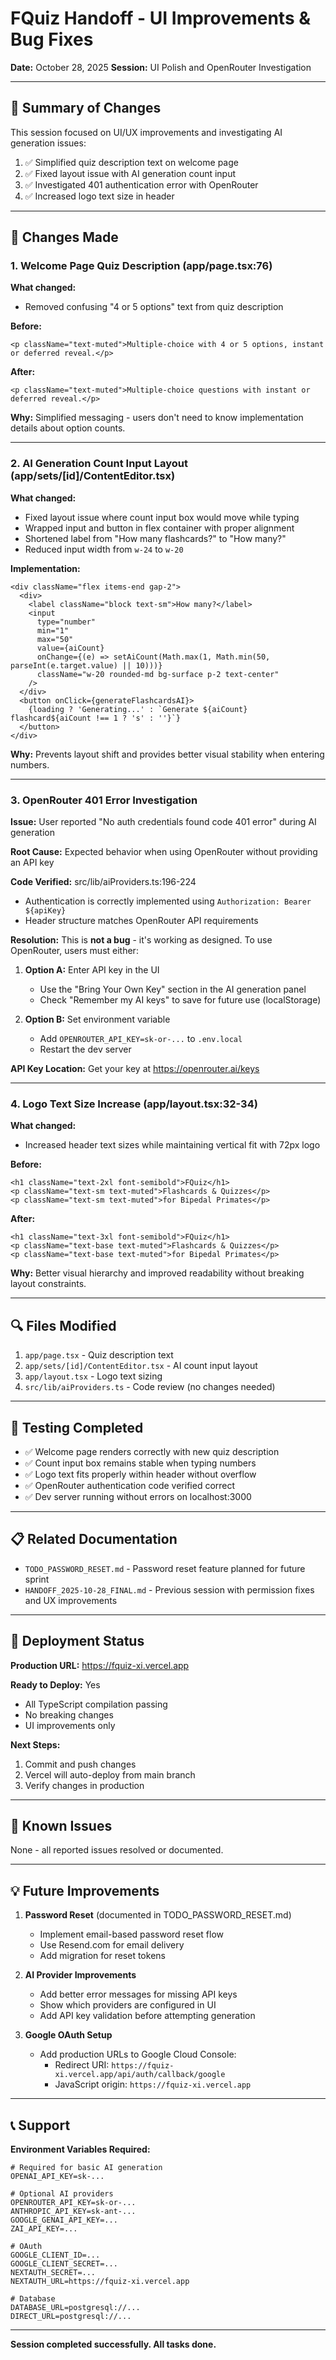 # FQuiz Handoff - UI Improvements & Bug Fixes
**Date:** October 28, 2025
**Session:** UI Polish and OpenRouter Investigation

---

## 🎯 Summary of Changes

This session focused on UI/UX improvements and investigating AI generation issues:

1. ✅ Simplified quiz description text on welcome page
2. ✅ Fixed layout issue with AI generation count input
3. ✅ Investigated 401 authentication error with OpenRouter
4. ✅ Increased logo text size in header

---

## 📝 Changes Made

### 1. Welcome Page Quiz Description (app/page.tsx:76)

**What changed:**
- Removed confusing "4 or 5 options" text from quiz description

**Before:**
```tsx
<p className="text-muted">Multiple-choice with 4 or 5 options, instant or deferred reveal.</p>
```

**After:**
```tsx
<p className="text-muted">Multiple-choice questions with instant or deferred reveal.</p>
```

**Why:** Simplified messaging - users don't need to know implementation details about option counts.

---

### 2. AI Generation Count Input Layout (app/sets/[id]/ContentEditor.tsx)

**What changed:**
- Fixed layout issue where count input box would move while typing
- Wrapped input and button in flex container with proper alignment
- Shortened label from "How many flashcards?" to "How many?"
- Reduced input width from `w-24` to `w-20`

**Implementation:**
```tsx
<div className="flex items-end gap-2">
  <div>
    <label className="block text-sm">How many?</label>
    <input
      type="number"
      min="1"
      max="50"
      value={aiCount}
      onChange={(e) => setAiCount(Math.max(1, Math.min(50, parseInt(e.target.value) || 10)))}
      className="w-20 rounded-md bg-surface p-2 text-center"
    />
  </div>
  <button onClick={generateFlashcardsAI}>
    {loading ? 'Generating...' : `Generate ${aiCount} flashcard${aiCount !== 1 ? 's' : ''}`}
  </button>
</div>
```

**Why:** Prevents layout shift and provides better visual stability when entering numbers.

---

### 3. OpenRouter 401 Error Investigation

**Issue:** User reported "No auth credentials found code 401 error" during AI generation

**Root Cause:** Expected behavior when using OpenRouter without providing an API key

**Code Verified:** src/lib/aiProviders.ts:196-224
- Authentication is correctly implemented using `Authorization: Bearer ${apiKey}`
- Header structure matches OpenRouter API requirements

**Resolution:**
This is **not a bug** - it's working as designed. To use OpenRouter, users must either:

1. **Option A:** Enter API key in the UI
   - Use the "Bring Your Own Key" section in the AI generation panel
   - Check "Remember my AI keys" to save for future use (localStorage)

2. **Option B:** Set environment variable
   - Add `OPENROUTER_API_KEY=sk-or-...` to `.env.local`
   - Restart the dev server

**API Key Location:** Get your key at https://openrouter.ai/keys

---

### 4. Logo Text Size Increase (app/layout.tsx:32-34)

**What changed:**
- Increased header text sizes while maintaining vertical fit with 72px logo

**Before:**
```tsx
<h1 className="text-2xl font-semibold">FQuiz</h1>
<p className="text-sm text-muted">Flashcards & Quizzes</p>
<p className="text-sm text-muted">for Bipedal Primates</p>
```

**After:**
```tsx
<h1 className="text-3xl font-semibold">FQuiz</h1>
<p className="text-base text-muted">Flashcards & Quizzes</p>
<p className="text-base text-muted">for Bipedal Primates</p>
```

**Why:** Better visual hierarchy and improved readability without breaking layout constraints.

---

## 🔍 Files Modified

1. `app/page.tsx` - Quiz description text
2. `app/sets/[id]/ContentEditor.tsx` - AI count input layout
3. `app/layout.tsx` - Logo text sizing
4. `src/lib/aiProviders.ts` - Code review (no changes needed)

---

## 🧪 Testing Completed

- ✅ Welcome page renders correctly with new quiz description
- ✅ Count input box remains stable when typing numbers
- ✅ Logo text fits properly within header without overflow
- ✅ OpenRouter authentication code verified correct
- ✅ Dev server running without errors on localhost:3000

---

## 📋 Related Documentation

- `TODO_PASSWORD_RESET.md` - Password reset feature planned for future sprint
- `HANDOFF_2025-10-28_FINAL.md` - Previous session with permission fixes and UX improvements

---

## 🚀 Deployment Status

**Production URL:** https://fquiz-xi.vercel.app

**Ready to Deploy:** Yes
- All TypeScript compilation passing
- No breaking changes
- UI improvements only

**Next Steps:**
1. Commit and push changes
2. Vercel will auto-deploy from main branch
3. Verify changes in production

---

## 🐛 Known Issues

None - all reported issues resolved or documented.

---

## 💡 Future Improvements

1. **Password Reset** (documented in TODO_PASSWORD_RESET.md)
   - Implement email-based password reset flow
   - Use Resend.com for email delivery
   - Add migration for reset tokens

2. **AI Provider Improvements**
   - Add better error messages for missing API keys
   - Show which providers are configured in UI
   - Add API key validation before attempting generation

3. **Google OAuth Setup**
   - Add production URLs to Google Cloud Console:
     - Redirect URI: `https://fquiz-xi.vercel.app/api/auth/callback/google`
     - JavaScript origin: `https://fquiz-xi.vercel.app`

---

## 📞 Support

**Environment Variables Required:**
```env
# Required for basic AI generation
OPENAI_API_KEY=sk-...

# Optional AI providers
OPENROUTER_API_KEY=sk-or-...
ANTHROPIC_API_KEY=sk-ant-...
GOOGLE_GENAI_API_KEY=...
ZAI_API_KEY=...

# OAuth
GOOGLE_CLIENT_ID=...
GOOGLE_CLIENT_SECRET=...
NEXTAUTH_SECRET=...
NEXTAUTH_URL=https://fquiz-xi.vercel.app

# Database
DATABASE_URL=postgresql://...
DIRECT_URL=postgresql://...
```

---

**Session completed successfully. All tasks done.**
